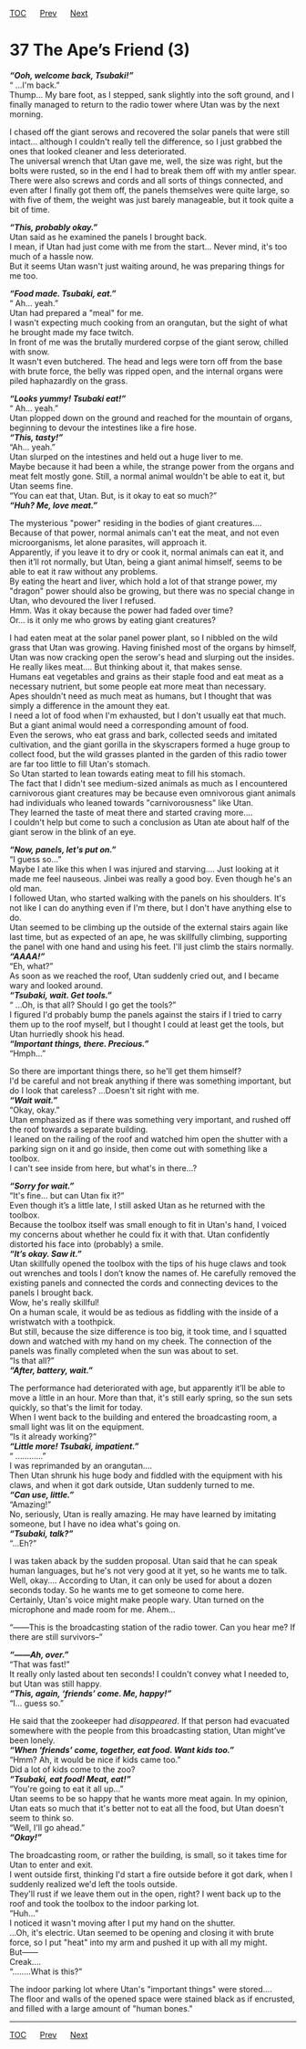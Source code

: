 [TOC](../readme.md)&nbsp;&nbsp;&nbsp;&nbsp;&nbsp;&nbsp;[Prev](section_0007.md)&nbsp;&nbsp;&nbsp;&nbsp;&nbsp;&nbsp;[Next](section_0009.md)



# 37 The Ape’s Friend (3)

***“Ooh, welcome back, Tsubaki!”***  
“ ...I'm back.”  
Thump... My bare foot, as I stepped, sank slightly into the soft ground,
and I finally managed to return to the radio tower where Utan was by the
next morning.  
  
I chased off the giant serows and recovered the solar panels that were
still intact... although I couldn't really tell the difference, so I
just grabbed the ones that looked cleaner and less deteriorated.  
The universal wrench that Utan gave me, well, the size was right, but
the bolts were rusted, so in the end I had to break them off with my
antler spear.  
There were also screws and cords and all sorts of things connected, and
even after I finally got them off, the panels themselves were quite
large, so with five of them, the weight was just barely manageable, but
it took quite a bit of time.  
  
***“This, probably okay.”***  
Utan said as he examined the panels I brought back.  
I mean, if Utan had just come with me from the start... Never mind, it's
too much of a hassle now.  
But it seems Utan wasn't just waiting around, he was preparing things
for me too.  
  
***“Food made. Tsubaki, eat.”***  
“ Ah... yeah.”  
Utan had prepared a "meal" for me.  
I wasn't expecting much cooking from an orangutan, but the sight of what
he brought made my face twitch.  
In front of me was the brutally murdered corpse of the giant serow,
chilled with snow.  
It wasn't even butchered. The head and legs were torn off from the base
with brute force, the belly was ripped open, and the internal organs
were piled haphazardly on the grass.  
  
***“Looks yummy! Tsubaki eat!”***  
“ Ah... yeah.”  
Utan plopped down on the ground and reached for the mountain of organs,
beginning to devour the intestines like a fire hose.  
***“This, tasty!”***  
“Ah... yeah.”  
Utan slurped on the intestines and held out a huge liver to me.  
Maybe because it had been a while, the strange power from the organs and
meat felt mostly gone. Still, a normal animal wouldn't be able to eat
it, but Utan seems fine.  
“You can eat that, Utan. But, is it okay to eat so much?”  
***“Huh? Me, love meat.”***  
  
The mysterious "power" residing in the bodies of giant creatures....
Because of that power, normal animals can't eat the meat, and not even
microorganisms, let alone parasites, will approach it.  
Apparently, if you leave it to dry or cook it, normal animals can eat
it, and then it’ll rot normally, but Utan, being a giant animal himself,
seems to be able to eat it raw without any problems.  
By eating the heart and liver, which hold a lot of that strange power,
my "dragon" power should also be growing, but there was no special
change in Utan, who devoured the liver I refused.  
Hmm. Was it okay because the power had faded over time?  
Or... is it only me who grows by eating giant creatures?  
  
I had eaten meat at the solar panel power plant, so I nibbled on the
wild grass that Utan was growing. Having finished most of the organs by
himself, Utan was now cracking open the serow's head and slurping out
the insides.  
He really likes meat.... But thinking about it, that makes sense.  
Humans eat vegetables and grains as their staple food and eat meat as a
necessary nutrient, but some people eat more meat than necessary.  
Apes shouldn't need as much meat as humans, but I thought that was
simply a difference in the amount they eat.  
I need a lot of food when I'm exhausted, but I don't usually eat that
much. But a giant animal would need a corresponding amount of food.  
Even the serows, who eat grass and bark, collected seeds and imitated
cultivation, and the giant gorilla in the skyscrapers formed a huge
group to collect food, but the wild grasses planted in the garden of
this radio tower are far too little to fill Utan's stomach.  
So Utan started to lean towards eating meat to fill his stomach.  
The fact that I didn't see medium-sized animals as much as I encountered
carnivorous giant creatures may be because even omnivorous giant animals
had individuals who leaned towards "carnivorousness" like Utan.  
They learned the taste of meat there and started craving more....  
I couldn't help but come to such a conclusion as Utan ate about half of
the giant serow in the blink of an eye.  
  
***“Now, panels, let's put on.”***  
“I guess so…”  
Maybe I ate like this when I was injured and starving.... Just looking
at it made me feel nauseous. Jinbei was really a good boy. Even though
he's an old man.  
I followed Utan, who started walking with the panels on his shoulders.
It's not like I can do anything even if I'm there, but I don't have
anything else to do.  
Utan seemed to be climbing up the outside of the external stairs again
like last time, but as expected of an ape, he was skillfully climbing,
supporting the panel with one hand and using his feet. I'll just climb
the stairs normally.  
***“AAAA!”***  
“Eh, what?”  
As soon as we reached the roof, Utan suddenly cried out, and I became
wary and looked around.  
***“Tsubaki, wait. Get tools.”***  
“ ...Oh, is that all? Should I go get the tools?”  
I figured I'd probably bump the panels against the stairs if I tried to
carry them up to the roof myself, but I thought I could at least get the
tools, but Utan hurriedly shook his head.  
***“Important things, there. Precious.”***  
“Hmph…”  
  
So there are important things there, so he'll get them himself?  
I'd be careful and not break anything if there was something important,
but do I look that careless? ...Doesn't sit right with me.  
***“Wait wait.”***  
“Okay, okay.”  
Utan emphasized as if there was something very important, and rushed off
the roof towards a separate building.  
I leaned on the railing of the roof and watched him open the shutter
with a parking sign on it and go inside, then come out with something
like a toolbox.  
I can't see inside from here, but what's in there...?  
  
***“Sorry for wait.”***  
“It's fine... but can Utan fix it?”  
Even though it’s a little late, I still asked Utan as he returned with
the toolbox.  
Because the toolbox itself was small enough to fit in Utan's hand, I
voiced my concerns about whether he could fix it with that. Utan
confidently distorted his face into (probably) a smile.  
***“It’s okay. Saw it.”***  
Utan skillfully opened the toolbox with the tips of his huge claws and
took out wrenches and tools I don’t know the names of. He carefully
removed the existing panels and connected the cords and connecting
devices to the panels I brought back.  
Wow, he's really skillful!  
On a human scale, it would be as tedious as fiddling with the inside of
a wristwatch with a toothpick.  
But still, because the size difference is too big, it took time, and I
squatted down and watched with my hand on my cheek. The connection of
the panels was finally completed when the sun was about to set.  
“Is that all?”  
***“After, battery, wait.”***  
  
The performance had deteriorated with age, but apparently it’ll be able
to move a little in an hour. More than that, it's still early spring, so
the sun sets quickly, so that's the limit for today.  
When I went back to the building and entered the broadcasting room, a
small light was lit on the equipment.  
“Is it already working?”  
***“Little more! Tsubaki, impatient.”***  
“ ............”  
I was reprimanded by an orangutan....  
Then Utan shrunk his huge body and fiddled with the equipment with his
claws, and when it got dark outside, Utan suddenly turned to me.  
***“Can use, little.”***  
“Amazing!”  
No, seriously, Utan is really amazing. He may have learned by imitating
someone, but I have no idea what's going on.  
***“Tsubaki, talk?”***  
“...Eh?”  
  
I was taken aback by the sudden proposal. Utan said that he can speak
human languages, but he's not very good at it yet, so he wants me to
talk.  
Well, okay.... According to Utan, it can only be used for about a dozen
seconds today. So he wants me to get someone to come here.  
Certainly, Utan's voice might make people wary. Utan turned on the
microphone and made room for me. Ahem...  
  
“――This is the broadcasting station of the radio tower. Can you hear me?
If there are still survivors–”  
  
***“――Ah, over.”***  
“That was fast!”  
It really only lasted about ten seconds! I couldn't convey what I needed
to, but Utan was still happy.  
***“This, again, ‘friends’ come. Me, happy!”***  
“I... guess so.”  
  
He said that the zookeeper had *disappeared*. If that person had
evacuated somewhere with the people from this broadcasting station, Utan
might’ve been lonely.  
***“When ‘friends’ come, together, eat food. Want kids too.”***  
“Hmm? Ah, it would be nice if kids came too.”  
Did a lot of kids come to the zoo?  
***“Tsubaki, eat food! Meat, eat!”***  
“You're going to eat it all up…”  
Utan seems to be so happy that he wants more meat again. In my opinion,
Utan eats so much that it's better not to eat all the food, but Utan
doesn't seem to think so.  
“Well, I'll go ahead.”  
***“Okay!”***  
  
The broadcasting room, or rather the building, is small, so it takes
time for Utan to enter and exit.  
I went outside first, thinking I'd start a fire outside before it got
dark, when I suddenly realized we'd left the tools outside.  
They'll rust if we leave them out in the open, right? I went back up to
the roof and took the toolbox to the indoor parking lot.  
“Huh…”  
I noticed it wasn't moving after I put my hand on the shutter.  
...Oh, it's electric. Utan seemed to be opening and closing it with
brute force, so I put "heat" into my arm and pushed it up with all my
might. But――  
Creak....  
“........What is this?”  
  
The indoor parking lot where Utan's "important things" were stored....  
The floor and walls of the opened space were stained black as if
encrusted, and filled with a large amount of "human bones."  
  
  
  


---
[TOC](../readme.md)&nbsp;&nbsp;&nbsp;&nbsp;&nbsp;&nbsp;[Prev](section_0007.md)&nbsp;&nbsp;&nbsp;&nbsp;&nbsp;&nbsp;[Next](section_0009.md)

